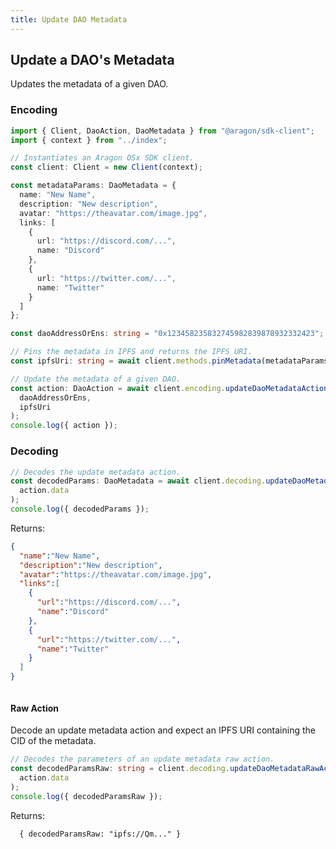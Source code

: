 ```yaml
---
title: Update DAO Metadata
---
```


## Update a DAO's Metadata

Updates the metadata of a given DAO.

### Encoding

```ts
import { Client, DaoAction, DaoMetadata } from "@aragon/sdk-client";
import { context } from "../index";

// Instantiates an Aragon OSx SDK client.
const client: Client = new Client(context);

const metadataParams: DaoMetadata = {
  name: "New Name",
  description: "New description",
  avatar: "https://theavatar.com/image.jpg",
  links: [
    {
      url: "https://discord.com/...",
      name: "Discord"
    },
    {
      url: "https://twitter.com/...",
      name: "Twitter"
    }
  ]
};

const daoAddressOrEns: string = "0x123458235832745982839878932332423"; // or my-dao.dao.eth

// Pins the metadata in IPFS and returns the IPFS URI.
const ipfsUri: string = await client.methods.pinMetadata(metadataParams);

// Update the metadata of a given DAO.
const action: DaoAction = await client.encoding.updateDaoMetadataAction(
  daoAddressOrEns,
  ipfsUri
);
console.log({ action });
```


### Decoding

```ts
// Decodes the update metadata action.
const decodedParams: DaoMetadata = await client.decoding.updateDaoMetadataAction(
  action.data
);
console.log({ decodedParams });
```


Returns:

```json
{
  "name":"New Name",
  "description":"New description",
  "avatar":"https://theavatar.com/image.jpg",
  "links":[
    {
      "url":"https://discord.com/...",
      "name":"Discord"
    },
    {
      "url":"https://twitter.com/...",
      "name":"Twitter"
    }
  ]
}
```

```ts

```


#### Raw Action

Decode an update metadata action and expect an IPFS URI containing the CID of the metadata.

```ts
// Decodes the parameters of an update metadata raw action.
const decodedParamsRaw: string = client.decoding.updateDaoMetadataRawAction(
  action.data
);
console.log({ decodedParamsRaw });
```


Returns:

```
  { decodedParamsRaw: "ipfs://Qm..." }
```